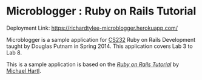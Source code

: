 # Microblogger : Ruby on Rails Tutorial

Deployment Link: https://richardtylee-microblogger.herokuapp.com/

Microblogger is a sample application for 
[CS232](http://hackingthevalley.com/ccsf/rails) Ruby on Rails Development 
taught by Douglas Putnam in Spring 2014.  This application covers Lab 3 to 
Lab 8.

This is a sample application is based on
the [*Ruby on Rails Tutorial*](http://railstutorial.org/)
by [Michael Hartl](http://michaelhartl.com/).
